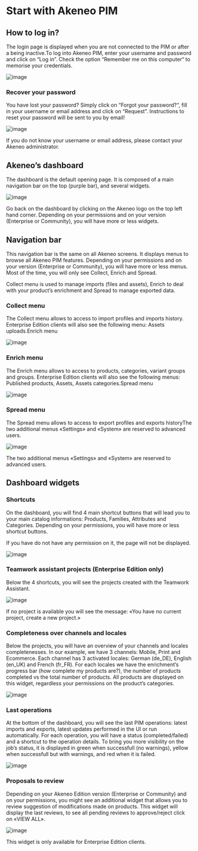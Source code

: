 # Start with Akeneo PIM

## How to log in?

The login page is displayed when you are not connected to the PIM or after a being inactive.To log into Akeneo PIM, enter your username and password and click on “Log in”. Check the option “Remember me on this computer“ to memorise your credentials.

![image](../img/Akn_dashboard.jpg)

### Recover your password

You have lost your password? Simply click on “Forgot your password?“, fill in your username or email address and click on “Request”. Instructions to reset your password will be sent to you by email!

![image](../img/Akn_dashboard.jpg)

If you do not know your username or email address, please contact your Akeneo administrator.

## Akeneo’s dashboard

The dashboard is the default opening page. It is composed of a main navigation bar on the top (purple bar), and several widgets.

![image](../img/Akn_dashboard.jpg)

Go back on the dashboard by clicking on the Akeneo logo on the top left hand corner. Depending on your permissions and on your version (Enterprise or Community), you will have more or less widgets.

## Navigation bar

This navigation bar is the same on all Akeneo screens. It displays menus to browse all Akeneo PIM features. Depending on your permissions and on your version (Enterprise or Community), you will have more or less menus. Most of the time, you will only see Collect, Enrich and Spread.

Collect menu is used to manage imports (files and assets), Enrich to deal with your product’s enrichment and Spread to manage exported data.

### Collect menu

The Collect menu allows to access to import profiles and imports history. Enterprise Edition clients will also see the following menu: Assets uploads.Enrich menu

![image](../img/Akn_dashboard.jpg)

### Enrich menu

The Enrich menu allows to access to products, categories, variant groups and groups. Enterprise Edition clients will also see the following menus: Published products, Assets, Assets categories.Spread menu

![image](../img/Akn_dashboard.jpg)

### Spread menu

The Spread menu allows to access to export profiles and exports historyThe two additional menus «Settings» and «System» are reserved to advanced users.

![image](../img/Akn_dashboard.jpg)

The two additional menus «Settings» and «System» are reserved to advanced users.

## Dashboard widgets

### Shortcuts

On the dashboard, you will find 4 main shortcut buttons that will lead you to your main catalog informations: Products, Families, Attributes and Categories. Depending on your permissions, you will have more or less shortcut buttons.

If you have do not have any permission on it, the page will not be displayed.

![image](../img/Akn_dashboard.jpg)

### Teamwork assistant projects (Enterprise Edition only)

Below the 4 shortcuts, you will see the projects created with the Teamwork Assistant.

![image](../img/Akn_dashboard.jpg)

If no project is available you will see the message: «You have no current project, create a new project.»

### Completeness over channels and locales

Below the projects, you will have an overview of your channels and locales completenesses. In our example, we have 3 channels: Mobile, Print and Ecommerce. Each channel has 3 activated locales: German (de_DE), English (en_UK) and French (fr_FR). For each locales we have the enrichment’s progress bar (how complete my products are?), the number of products completed vs the total number of products. All products are displayed on this widget, regardless your permissions on the product’s categories.

![image](../img/Akn_dashboard.jpg)

### Last operations

At the bottom of the dashboard, you will see the last PIM operations: latest imports and exports, latest updates performed in the UI or run automatically. For each operation, you will have a status (completed/failed) and a shortcut to the operation details. To bring you more visibility on the job’s status, it is displayed in green when successfull (no warnings), yellow when successfull but with warnings, and red when it is failed.

![image](../img/Akn_dashboard.jpg)

### Proposals to review

Depending on your Akeneo Edition version (Enterprise or Community) and on your permissions, you might see an additional widget that allows you to review suggestion of modifications made on products. This widget will display the last reviews, to see all pending reviews to approve/reject click on «VIEW ALL».

![image](../img/Akn_dashboard.jpg)

This widget is only available for Enterprise Edition clients.
